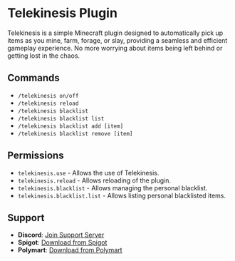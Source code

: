 # Telekinesis Plugin

Telekinesis is a simple Minecraft plugin designed to automatically pick up items as you mine, farm, forage, or slay, providing a seamless and efficient gameplay experience. No more worrying about items being left behind or getting lost in the chaos.

## Commands

- `/telekinesis on/off`
- `/telekinesis reload`
- `/telekinesis blacklist`
- `/telekinesis blacklist list`
- `/telekinesis blacklist add [item]`
- `/telekinesis blacklist remove [item]`

## Permissions

- `telekinesis.use` - Allows the use of Telekinesis.
- `telekinesis.reload` - Allows reloading of the plugin.
- `telekinesis.blacklist` - Allows managing the personal blacklist.
- `telekinesis.blacklist.list` - Allows listing personal blacklisted items.

## Support

- **Discord**: [Join Support Server](https://discord.gg/fpBfCYBDmZ)
- **Spigot**: [Download from Spigot](https://www.spigotmc.org/resources/telekinesis-auto-pick-up-plugin-1-17-1-21-3.118038/)
- **Polymart**: [Download from Polymart](https://polymart.org/resource/telekinesis.6707)
